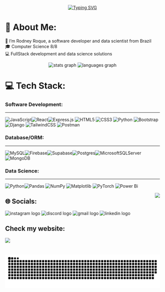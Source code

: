 <p align="center">
    <a href="https://github.com/RodneyRoque">
        <img src="https://readme-typing-svg.herokuapp.com?font=Fira+Code&size=32&pause=1000&color=2B94C3&width=435&lines=Software+Development;Data+Science;Rodney+Roque" alt="Typing SVG">
    </a>
</p>

# 💫 About Me:

👋 I’m Rodney Roque, a software developer and data scientist from Brazil<br>🎓 Computer Science 8/8<br>💻 FullStack development and data science solutions

<div align="center">
  <img src="https://github-readme-stats.vercel.app/api?username=RodneyRoque&hide_title=false&hide_rank=false&show_icons=true&include_all_commits=true&count_private=true&disable_animations=false&theme=tokyonight&locale=en&hide_border=false" height="150" alt="stats graph"  />
  <img src="https://github-readme-stats.vercel.app/api/top-langs/?username=RodneyRoque&theme=tokyonight&hide_border=false&include_all_commits=false&count_private=false&layout=compact" height="150" alt="languages graph"  />
</div>

###

# 💻 Tech Stack:

### Software Development:

---

![JavaScript](https://img.shields.io/badge/javascript-%23323330.svg?style=for-the-badge&logo=javascript&logoColor=%23F7DF1E)![React](https://img.shields.io/badge/react-%2320232a.svg?style=for-the-badge&logo=react&logoColor=%2361DAFB)![Express.js](https://img.shields.io/badge/express.js-%23404d59.svg?style=for-the-badge&logo=express&logoColor=%2361DAFB) ![HTML5](https://img.shields.io/badge/html5-%23E34F26.svg?style=for-the-badge&logo=html5&logoColor=white) ![CSS3](https://img.shields.io/badge/css3-%231572B6.svg?style=for-the-badge&logo=css3&logoColor=white) ![Python](https://img.shields.io/badge/python-3670A0?style=for-the-badge&logo=python&logoColor=ffdd54) ![Bootstrap](https://img.shields.io/badge/bootstrap-%238511FA.svg?style=for-the-badge&logo=bootstrap&logoColor=white) ![Django](https://img.shields.io/badge/django-%23092E20.svg?style=for-the-badge&logo=django&logoColor=white) ![TailwindCSS](https://img.shields.io/badge/tailwindcss-%2338B2AC.svg?style=for-the-badge&logo=tailwind-css&logoColor=white) ![Postman](https://img.shields.io/badge/Postman-FF6C37?style=for-the-badge&logo=postman&logoColor=white)

### Database/ORM:

---

![MySQL](https://img.shields.io/badge/mysql-4479A1.svg?style=for-the-badge&logo=mysql&logoColor=white)![Firebase](https://img.shields.io/badge/firebase-a08021?style=for-the-badge&logo=firebase&logoColor=ffcd34)![Supabase](https://img.shields.io/badge/Supabase-3ECF8E?style=for-the-badge&logo=supabase&logoColor=white)![Postgres](https://img.shields.io/badge/postgres-%23316192.svg?style=for-the-badge&logo=postgresql&logoColor=white)![MicrosoftSQLServer](https://img.shields.io/badge/Microsoft%20SQL%20Server-CC2927?style=for-the-badge&logo=microsoft%20sql%20server&logoColor=white)![MongoDB](https://img.shields.io/badge/MongoDB-%234ea94b.svg?style=for-the-badge&logo=mongodb&logoColor=white)

### Data Science:

---

![Python](https://img.shields.io/badge/python-3670A0?style=for-the-badge&logo=python&logoColor=ffdd54)![Pandas](https://img.shields.io/badge/pandas-%23150458.svg?style=for-the-badge&logo=pandas&logoColor=white) ![NumPy](https://img.shields.io/badge/numpy-%23013243.svg?style=for-the-badge&logo=numpy&logoColor=white) ![Matplotlib](https://img.shields.io/badge/Matplotlib-%23ffffff.svg?style=for-the-badge&logo=Matplotlib&logoColor=black) ![PyTorch](https://img.shields.io/badge/PyTorch-%23EE4C2C.svg?style=for-the-badge&logo=PyTorch&logoColor=white) ![Power Bi](https://img.shields.io/badge/power_bi-F2C811?style=for-the-badge&logo=powerbi&logoColor=black)

<img align="right" height="200" src="https://media4.giphy.com/media/2IudUHdI075HL02Pkk/giphy.gif"  />

###

## 🌐 Socials:

<div align="left">
  <img src="https://img.shields.io/static/v1?message=Instagram&logo=instagram&label=&color=E4405F&logoColor=white&labelColor=&style=for-the-badge" height="25" alt="instagram logo"  />
  <img src="https://img.shields.io/static/v1?message=Discord&logo=discord&label=&color=7289DA&logoColor=white&labelColor=&style=for-the-badge" height="25" alt="discord logo"  />
  <img src="https://img.shields.io/static/v1?message=Gmail&logo=gmail&label=&color=D14836&logoColor=white&labelColor=&style=for-the-badge" height="25" alt="gmail logo"  />
  <img src="https://img.shields.io/static/v1?message=LinkedIn&logo=linkedin&label=&color=0077B5&logoColor=white&labelColor=&style=for-the-badge" height="25" alt="linkedin logo"  />
</div>

###

   <div align="left">
    <h2>Check my website:</h2>
     <a href="https://roquedev.com.br" target="_blank"><img style="width:300px;" src="https://www.faisalabadfabricstore.com/wp-content/uploads/2020/04/click-here-button-png-43.png"></a>
   </div>

<br clear="both">

 <picture align="center">
  <source media="(prefers-color-scheme: dark)" srcset="https://raw.githubusercontent.com/mari4souza/mari4souza/output/github-contribution-grid-snake-dark.svg">
  <source media="(prefers-color-scheme: light)" srcset="https://raw.githubusercontent.com/mari4souza/mari4souza/output/github-contribution-grid-snake-dark.svg">
  <img align="center" alt="github contribution grid snake animation" src="https://raw.githubusercontent.com/mari4souza/mari4souza/output/github-contribution-grid-snake.svg">
</picture>

###
